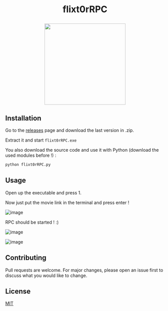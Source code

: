 # <p align="center"> flixt0rRPC </p>

<p align="center"><img src="https://github.com/akira-trinity/flixt0rRPC/blob/main/img/logo.ico" width=256></p>
<p align="center"Simple Discord RPC to display what ur watching on Flixtor.video
</p>


## Installation

Go to the <a href="https://github.com/akira-trinity/flixt0rRPC/releases">releases</a> page and download the last version in .zip.

Extract it and start ```flixt0rRPC.exe```

You also download the source code and use it with Python (download the used modules before !) :
```bash
python flixt0rRPC.py
```

## Usage

Open up the executable and press 1.

Now just put the movie link in the terminal and press enter !

![image](https://github.com/akira-trinity/flixt0rRPC/assets/62818208/18b8dd3a-322f-4716-ab15-d86b3f9ff8ea)


RPC should be started ! :)

![image](https://github.com/akira-trinity/flixt0rRPC/assets/62818208/e2f7ecc3-f1a5-403e-9bfe-351de32ff0e7)


![image](https://github.com/akira-trinity/flixt0rRPC/assets/62818208/d1893789-baa3-43b1-be5b-901f8ffbd575)


## Contributing
Pull requests are welcome. For major changes, please open an issue first to discuss what you would like to change.


## License
[MIT](https://choosealicense.com/licenses/mit/)
